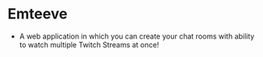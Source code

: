 
# Emteeve


* A web application in which you can create your chat rooms with ability to watch multiple Twitch Streams at once!
